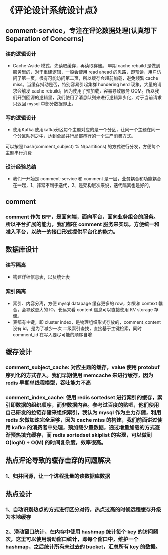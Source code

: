 # 《评论设计系统设计点》

## comment-service，专注在评论数据处理(认真想下 Separation of Concerns)

### 读的逻辑设计

- Cache-Aside 模式，先读取缓存，再读取存储。
早期 cache rebuild 是做到服务里的，对于重建逻辑，一般会使用 read ahead 的思路，即预读，用户访问了第一页，很有可能访问第二页，所以缓存会超前加载，避免频繁 cache miss。当缓存抖动是否，特别容易引起集群 hundering herd 现象，大量的请求会触发 cache rebuild，因为使用了预加载，容易导致服务 OOM。所以我们开到回源的逻辑里，我们使用了消息队列来进行逻辑异步化，对于当前请求只返回 mysql 中部分数据即止。


### 写的逻辑设计

- 使用Kafka
使用kafka分区每个主题对应的是一个分区，让同一个主题在同一个分区队列之中，达到全局并行局部串行的一个生产消费方式。

可以按照 hash(comment_subject) % N(partitions) 的方式进行分发，方便每个主题串行消费

### 设计经验总结

- 我们一开始是 comment-service 和 comment 是一层，业务耦合和功能耦合在一起，1、非常不利于迭代，2、是架构层次来说，迭代隔离也是好的。

## comment

### comment 作为 BFF，是面向端，面向平台，面向业务组合的服务。所以平台扩展的能力，我们都在 comment 服务来实现，方便统一和准入平台，以统一的接口形式提供平台化的能力。


## 数据库设计

### 读写隔离

- 构建详细信息表，以及统计表

### 索引隔离

- 索引、内容分离，方便 mysql datapage 缓存更多的 row，如果和 context 耦合，会导致更大的 IO。长远来看 content 信息可以直接使用 KV storage 存储。
- 表都有主键，即 cluster index，是物理组织形式存放的，comment_content 没有 id，是为了减少一次 二级索引查找，直接基于主键检索，同时 comment_id 在写入要尽可能的顺序自增

## 缓存设计

### comment_subject_cache: 对应主题的缓存，value 使用 protobuf 序列化的方式存入。我们早期使用 memcache 来进行缓存，因为 redis 早期单线程模型，吞吐能力不高

### comment_index_cache: 使用 redis sortedset 进行索引的缓存，索引即数据的组织顺序，而非数据内容。参考过百度的贴吧，他们使用自己研发的拉链存储来组织索引，我认为 mysql 作为主力存储，利用 redis 来做加速完全足够，因为 cache miss 的构建，我们前面讲过使用 kafka 的消费者中处理，预加载少量数据，通过增量加载的方式逐渐预热填充缓存，而 redis sortedset skiplist 的实现，可以做到 O(logN) + O(M) 的时间复杂度，效率很高。


## 热点评论导致的缓存击穿的问题解决

### 1、归并回源，让一个进程批量的读数据库数据

## 热点设计

### 1、自动识别热点的方式进行区分对待，热点过高的时候远程缓存升级为本地缓存

### 2、滑动窗口统计，在内存中使用 hashmap 统计每个 key 的访问频次，这里可以使用滑动窗口统计，即每个窗口中，维护一个 hashmap，之后统计所有未过去的 bucket，汇总所有 key 的数据。


